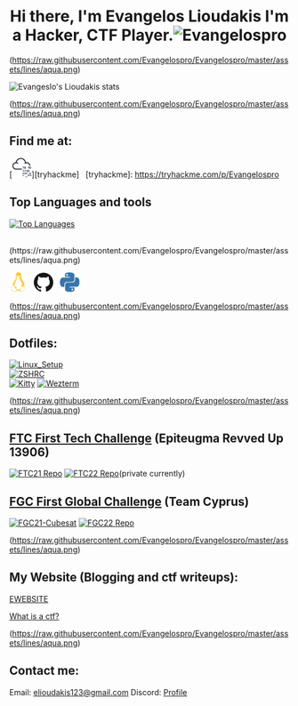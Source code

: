 <h1 align="center"> Hi there, I'm Evangelos Lioudakis 
I'm a Hacker, CTF Player.<img src="https://komarev.com/ghpvc/?username=Evangelospro&color=008080&style=flat&label=Views" alt="Evangelospro" /> </h1>


(https://raw.githubusercontent.com/Evangelospro/Evangelospro/master/assets/lines/aqua.png)

![Evangeslo's Lioudakis stats](https://github-readme-stats.vercel.app/api?username=Evangelospro&show_icons=true&theme=radical)

(https://raw.githubusercontent.com/Evangelospro/Evangelospro/master/assets/lines/aqua.png)

## Find me at:
[<img height="35" width="35" src="https://raw.githubusercontent.com/Evangelospro/Evangelospro/main/icons/tryhackme.svg" alt="TryHackMe" />][tryhackme] &nbsp;
[tryhackme]: https://tryhackme.com/p/Evangelospro

## Top Languages and tools
[![Top Languages](https://github-readme-stats.vercel.app/api/top-langs/?username=Evangelospro&bg_color=00000000&hide_title=true&hide_border=true&text_color=08F)]()  

<br />
(https://raw.githubusercontent.com/Evangelospro/Evangelospro/master/assets/lines/aqua.png)
<br />

[<img height="35" width="32" src="https://raw.githubusercontent.com/Evangelospro/Evangelospro/master/assets/icons/linux.svg" alt="Linux" />](# "Kali Linux") &nbsp;
[<img height="35" width="35" src="https://raw.githubusercontent.com/Evangelospro/Evangelospro/master/assets/icons/github.svg" alt="GitHub" />](# "GitHub") &nbsp;
[<img height="35" width="35" src="https://raw.githubusercontent.com/Evangelospro/Evangelospro/master/assets/icons/python.svg" alt="Python" />](# "Python")&nbsp;


(https://raw.githubusercontent.com/Evangelospro/Evangelospro/master/assets/lines/aqua.png)

## Dotfiles:
[![Linux_Setup](https://github-readme-stats.vercel.app/api/pin/?username=Evangelospro&repo=linux-setup&bg_color=00000000&hide_title=true&border_color=00000000&text_color=08F)](https://github.com/Evangelospro/linux-setup)  
[![ZSHRC](https://github-readme-stats.vercel.app/api/pin/?username=Evangelospro&repo=zshrc&bg_color=00000000&hide_title=true&border_color=00000000&text_color=08F)](https://github.com/Evangelospro/zshrc)  
[![Kitty](https://github-readme-stats.vercel.app/api/pin/?username=Evangelospro&repo=kitty&bg_color=00000000&hide_title=true&border_color=00000000&text_color=08F)](https://github.com/Evangelospro/kitty)
[![Wezterm](https://github-readme-stats.vercel.app/api/pin/?username=Evangelospro&repo=wezterm&bg_color=00000000&hide_title=true&border_color=00000000&text_color=08F)](https://github.com/Evangelospro/wezterm)

(https://raw.githubusercontent.com/Evangelospro/Evangelospro/master/assets/lines/aqua.png)

## [FTC First Tech Challenge](https://www.firstinspires.org/robotics/ftc) (Epiteugma Revved Up 13906)

[![FTC21 Repo](https://github-readme-stats.vercel.app/api/pin/?username=Evangelospro&repo=FTC21&bg_color=00000000&hide_title=true&border_color=00000000&text_color=08F)](https://github.com/evangelospro/FTC21)
[![FTC22 Repo](https://github-readme-stats.vercel.app/api/pin/?username=z3db0y&repo=FTC22&bg_color=00000000&hide_title=true&border_color=00000000&text_color=08F)](https://github.com/z3db0y/FTC22)(private currently)
## [FGC First Global Challenge](https://first.global/fgc/) (Team Cyprus)
[![FGC21-Cubesat](https://github-readme-stats.vercel.app/api/pin/?username=Evangelospro&repo=FGC21-Cubesat&bg_color=00000000&hide_title=true&border_color=00000000&text_color=08F)](https://github.com/Evangelospro/FGC21-Cubesat)
[![FGC22 Repo](https://github-readme-stats.vercel.app/api/pin/?username=z3db0y&repo=FGC22&bg_color=00000000&hide_title=true&border_color=00000000&text_color=08F)](https://github.com/z3db0y/FGC22)


(https://raw.githubusercontent.com/Evangelospro/Evangelospro/master/assets/lines/aqua.png)

## My Website (Blogging and ctf writeups):
[EWEBSITE](https://evangelospro.com)

[What is a ctf?](https://ctfd.io/whats-a-ctf/)

(https://raw.githubusercontent.com/Evangelospro/Evangelospro/master/assets/lines/aqua.png)

## Contact me:
Email: [elioudakis123@gmail.com](mailto:elioudakis123@gmail.com)
Discord: [Profile](https://discord.com/users/690550530316959744)